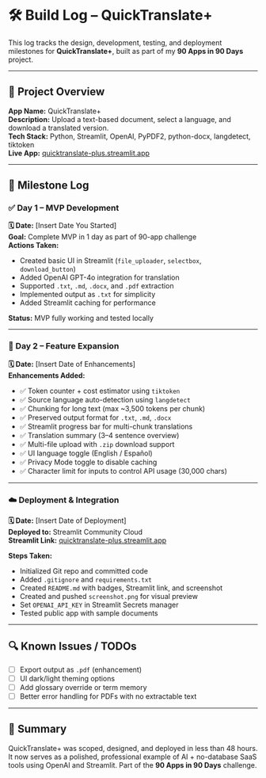 # 🛠 Build Log – QuickTranslate+

This log tracks the design, development, testing, and deployment milestones for **QuickTranslate+**, built as part of my **90 Apps in 90 Days** project.

---

## 📌 Project Overview

**App Name:** QuickTranslate+  
**Description:** Upload a text-based document, select a language, and download a translated version.  
**Tech Stack:** Python, Streamlit, OpenAI, PyPDF2, python-docx, langdetect, tiktoken  
**Live App:** [quicktranslate-plus.streamlit.app](https://quicktranslate-plus-9rggbnyyakqxmdgbcrwwvw.streamlit.app/)

---

## 🧱 Milestone Log

### ✅ Day 1 – MVP Development

**🗓 Date:** [Insert Date You Started]  
**Goal:** Complete MVP in 1 day as part of 90-app challenge  
**Actions Taken:**
- Created basic UI in Streamlit (`file_uploader`, `selectbox`, `download_button`)
- Added OpenAI GPT-4o integration for translation
- Supported `.txt`, `.md`, `.docx`, and `.pdf` extraction
- Implemented output as `.txt` for simplicity
- Added Streamlit caching for performance

**Status:** MVP fully working and tested locally

---

### 🔄 Day 2 – Feature Expansion

**🗓 Date:** [Insert Date of Enhancements]  
**Enhancements Added:**
- ✅ Token counter + cost estimator using `tiktoken`
- ✅ Source language auto-detection using `langdetect`
- ✅ Chunking for long text (max ~3,500 tokens per chunk)
- ✅ Preserved output format for `.txt`, `.md`, `.docx`
- ✅ Streamlit progress bar for multi-chunk translations
- ✅ Translation summary (3–4 sentence overview)
- ✅ Multi-file upload with `.zip` download support
- ✅ UI language toggle (English / Español)
- ✅ Privacy Mode toggle to disable caching
- ✅ Character limit for inputs to control API usage (30,000 chars)

---

### ☁️ Deployment & Integration

**🗓 Date:** [Insert Date of Deployment]  
**Deployed to:** Streamlit Community Cloud  
**Streamlit Link:** [quicktranslate-plus.streamlit.app](https://quicktranslate-plus-9rggbnyyakqxmdgbcrwwvw.streamlit.app/)

**Steps Taken:**
- Initialized Git repo and committed code
- Added `.gitignore` and `requirements.txt`
- Created `README.md` with badges, Streamlit link, and screenshot
- Created and pushed `screenshot.png` for visual preview
- Set `OPENAI_API_KEY` in Streamlit Secrets manager
- Tested public app with sample documents

---

## 🔍 Known Issues / TODOs

- [ ] Export output as `.pdf` (enhancement)
- [ ] UI dark/light theming options
- [ ] Add glossary override or term memory
- [ ] Better error handling for PDFs with no extractable text

---

## 🎯 Summary

QuickTranslate+ was scoped, designed, and deployed in less than 48 hours. It now serves as a polished, professional example of AI + no-database SaaS tools using OpenAI and Streamlit. Part of the **90 Apps in 90 Days** challenge.

